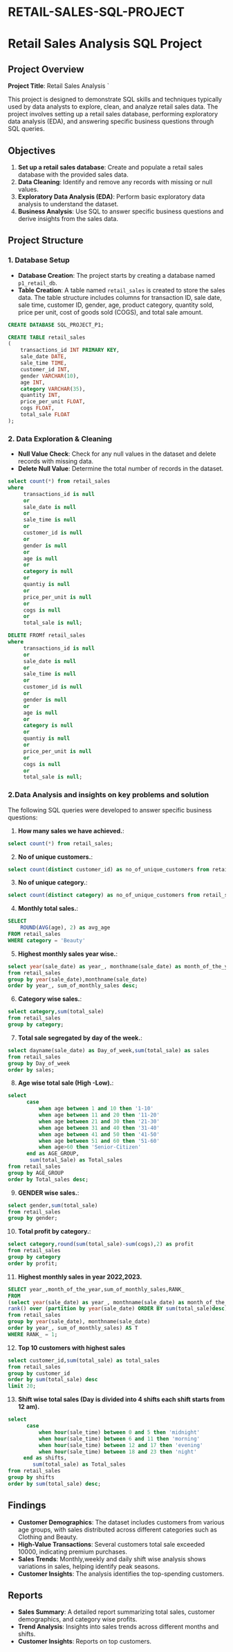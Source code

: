 # RETAIL-SALES-SQL-PROJECT

# Retail Sales Analysis SQL Project

## Project Overview

**Project Title**: Retail Sales Analysis    `

This project is designed to demonstrate SQL skills and techniques typically used by data analysts to explore, clean, and analyze retail sales data. The project involves setting up a retail sales database, performing exploratory data analysis (EDA), and answering specific business questions through SQL queries.
## Objectives

1. **Set up a retail sales database**: Create and populate a retail sales database with the provided sales data.
2. **Data Cleaning**: Identify and remove any records with missing or null values.
3. **Exploratory Data Analysis (EDA)**: Perform basic exploratory data analysis to understand the dataset.
4. **Business Analysis**: Use SQL to answer specific business questions and derive insights from the sales data.

## Project Structure

### 1. Database Setup

- **Database Creation**: The project starts by creating a database named `p1_retail_db`.
- **Table Creation**: A table named `retail_sales` is created to store the sales data. The table structure includes columns for transaction ID, sale date, sale time, customer ID, gender, age, product category, quantity sold, price per unit, cost of goods sold (COGS), and total sale amount.

```sql
CREATE DATABASE SQL_PROJECT_P1;

CREATE TABLE retail_sales
(
    transactions_id INT PRIMARY KEY,
    sale_date DATE,	
    sale_time TIME,
    customer_id INT,	
    gender VARCHAR(10),
    age INT,
    category VARCHAR(35),
    quantity INT,
    price_per_unit FLOAT,	
    cogs FLOAT,
    total_sale FLOAT
);
```

### 2. Data Exploration & Cleaning

- **Null Value Check**: Check for any null values in the dataset and delete records with missing data.
- **Delete Null Value**: Determine the total number of records in the dataset.


```sql
select count(*) from retail_sales
where 
     transactions_id is null
     or
     sale_date is null
     or
     sale_time is null
     or
     customer_id is null
     or
     gender is null
     or
     age is null
     or 
     category is null
     or 
     quantiy is null
     or
     price_per_unit is null
     or 
     cogs is null
     or 
     total_sale is null;
```

```sql
DELETE FROMf retail_sales
where 
     transactions_id is null
     or
     sale_date is null
     or
     sale_time is null
     or
     customer_id is null
     or
     gender is null
     or
     age is null
     or 
     category is null
     or 
     quantiy is null
     or
     price_per_unit is null
     or 
     cogs is null
     or 
     total_sale is null;
```




### 2.Data Analysis and insights on key problems and solution

The following SQL queries were developed to answer specific business questions:


1. **How many sales we have achieved.**:
```sql
select count(*) from retail_sales;
```

2. **No of unique customers.**:
```sql
select count(distinct customer_id) as no_of_unique_customers from retail_sales;
```

3. **No of unique category.**:
```sql
select count(distinct category) as no_of_unique_customers from retail_sales;
```

4. **Monthly total sales.**:
```sql
SELECT
    ROUND(AVG(age), 2) as avg_age
FROM retail_sales
WHERE category = 'Beauty'
```

5. **Highest monthly sales year wise.**:
```sql
select year(sale_date) as year_, monthname(sale_date) as month_of_the_year,sum(total_sale) as sum_of_monthly_sales
from retail_sales
group by year(sale_date),monthname(sale_date)
order by year_, sum_of_monthly_sales desc;
```

6. **Category wise sales.**:
```sql
select category,sum(total_sale)
from retail_sales
group by category;
```

7. **Total sale segregated by day of the week.**:
```sql
select dayname(sale_date) as Day_of_week,sum(total_sale) as sales
from retail_sales
group by Day_of_week
order by sales;

```

8. **Age wise total sale (High -Low).**:
```sql
select
      case
		  when age between 1 and 10 then '1-10'
          when age between 11 and 20 then '11-20'
          when age between 21 and 30 then '21-30'
          when age between 31 and 40 then '31-40'
          when age between 41 and 50 then '41-50'
          when age between 51 and 60 then '51-60'
          when age>60 then 'Senior-Citizen'
	  end as AGE_GROUP,
       sum(total_Sale) as Total_sales
from retail_sales
group by AGE_GROUP
order by Total_sales desc;
```

9. **GENDER wise sales.**:
```sql
select gender,sum(total_sale)
from retail_sales
group by gender;
```

10. **Total profit by category.**:
```sql
select category,round(sum(total_sale)-sum(cogs),2) as profit
from retail_sales
group by category
order by profit;
```

11. **Highest monthly sales in year 2022,2023.**
```sql
SELECT year_,month_of_the_year,sum_of_monthly_sales,RANK_
FROM
(select year(sale_date) as year_, monthname(sale_date) as month_of_the_year,sum(total_sale)as sum_of_monthly_sales,
rank() over (partition by year(sale_date) ORDER BY sum(total_sale)desc) as RANK_
from retail_sales
group by year(sale_date), monthname(sale_date)
order by year_, sum_of_monthly_sales) AS T
WHERE RANK_ = 1;
```

12.  **Top 10 customers with highest sales**
```sql
select customer_id,sum(total_sale) as total_sales
from retail_sales
group by customer_id
order by sum(total_sale) desc
limit 20;
```
13. **Shift wise total sales (Day is divided into 4 shifts each shift starts from 12 am).**
```sql
select 
      case
		  when hour(sale_time) between 0 and 5 then 'midnight'
          when hour(sale_time) between 6 and 11 then 'morning'
          when hour(sale_time) between 12 and 17 then 'evening'
          when hour(sale_time) between 18 and 23 then 'night'
	 end as shifts,
		sum(total_sale) as Total_sales
from retail_sales
group by shifts
order by sum(total_sale) desc;
```

## Findings

- **Customer Demographics**: The dataset includes customers from various age groups, with sales distributed across different categories such as Clothing and Beauty.
- **High-Value Transactions**: Several customers total sale exceeded 10000, indicating premium purchases.
- **Sales Trends**: Monthly,weekly and daily shift wise  analysis shows variations in sales, helping identify peak seasons.
- **Customer Insights**: The analysis identifies the top-spending customers.

## Reports

- **Sales Summary**: A detailed report summarizing total sales, customer demographics, and category wise profits.
- **Trend Analysis**: Insights into sales trends across different months and shifts.
- **Customer Insights**: Reports on top customers.

